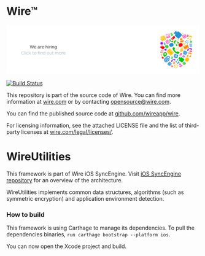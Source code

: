 # Wire™

[![Wire logo](https://github.com/wireapp/wire/blob/master/assets/header-small.png?raw=true)](https://wire.com/jobs/)

[![Build Status](https://travis-ci.org/wireapp/wire-ios-utilities.svg?branch=develop)](https://travis-ci.org/wireapp/wire-ios-utilities)

This repository is part of the source code of Wire. You can find more information at [wire.com](https://wire.com) or by contacting opensource@wire.com.

You can find the published source code at [github.com/wireapp/wire](https://github.com/wireapp/wire).

For licensing information, see the attached LICENSE file and the list of third-party licenses at [wire.com/legal/licenses/](https://wire.com/legal/licenses/).

# WireUtilities

This framework is part of Wire iOS SyncEngine. Visit [iOS SyncEngine repository](https://github.com/wireapp/zmessaging-cocoa) for an overview of the architecture.

WireUtilities implements common data structures, algorithms (such as symmetric encryption) and application environment detection.

### How to build

This framework is using Carthage to manage its dependencies. To pull the dependencies binaries, `run carthage bootstrap --platform ios`.

You can now open the Xcode project and build.
